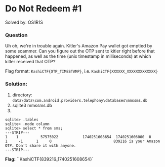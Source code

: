 # Do Not Redeem #1

Solved by: OS1R1S 

### Question
Uh oh, we're in trouble again. Kitler's Amazon Pay wallet got emptied by some scammer. Can you figure out the OTP sent to kitler right before that happened, as well as the time (unix timestamp in milliseconds) at which kitler received that OTP?

Flag format: `KashiCTF{OTP_TIMESTAMP}`, i.e. `KashiCTF{XXXXXX_XXXXXXXXXXXXX}`

### Solution:
1. directory: `data\data\com.android.providers.telephony\databases\mmssms.db`
2. sqlite3 mmssms.db
3. 
```
sqlite> .tables
sqlite> .mode column
sqlite> select * from sms;
---STRIP---
1    1          57575022           1740251608654  1740251606000  0         1     -1      1     0                            839216 is your Amazon OTP. Don't share it with anyone.
---STRIP---
```

**Flag:** ``KashiCTF{839216_1740251608654}`
